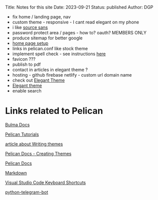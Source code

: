 Title: Notes for this site
Date: 2023-09-21
Status: published
Author: DGP

-   fix home / landing page, nav
-   custom theme - responsive - I cant read elegant on my phone
-   i like [source sans](https://fonts.google.com/specimen/Source+Sans+3)
-   password protect area / pages - how to? oauth? MEMBERS ONLY
-   produce sitemap for better google
-  [home page setup](https://gist.github.com/webinista/4d279268a09576ebca434f127feb8241)
-   links in pelican.conf like stock theme
-   implement spell check - see instructions [here](https://github.com/pelican-plugins/search)
-   favicon ???
-   publish to pdf
-   contact in articles in elegant theme ?
-   hosting - github firebase netlify - custom url domain name
-   check out [Elegant Theme](https://elegant.oncrashreboot.com/)
-   [Elegant theme](https://github.com/Pelican-Elegant/elegant)
-   enable search


# Links related to Pelican

[Bulma Docs]( https://bulma.io/documentation/components/card/ )

[Pelican Tutorials]( https://github.com/getpelican/pelican/wiki/Tutorials )

[article about Writing themes](https://www.thedigitalcatonline.com/blog/2021/03/25/how-to-write-a-pelican-theme-for-your-static-website/) 

[Pelican Docs - Creating Themes](https://docs.getpelican.com/en/latest/themes.html#creating-themes)

[Pelican Docs](https://docs.getpelican.com/en/latest/)

[Markdown](https://www.markdownguide.org/basic-syntax/#overview)

[Visual Studio Code Keyboard Shortcuts](https://code.visualstudio.com/shortcuts/keyboard-shortcuts-linux.pdf)

[python-telegram-bot](https://docs.python-telegram-bot.org/en/v20.5/)



